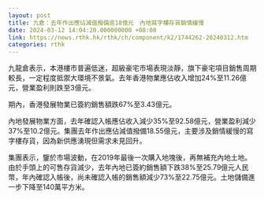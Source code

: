 ```yaml
---
layout: post
title: 九倉：去年作出應佔減值撥備逾18億元　內地寫字樓存貨銷情緩慢
date: 2024-03-12 14:04:20.000000000 +08:00
link: https://news.rthk.hk/rthk/ch/component/k2/1744262-20240312.htm
categories: rthk
---
```


九龍倉表示，本港樓市普遍低迷，超級豪宅市場表現淡靜，旗下豪宅項目銷售周期較長，一定程度抵禦大環境不景氣。去年香港物業應佔收入增加24%至11.26億元，營業盈利則跌至3億元。

期內，香港發展物業已簽約銷售額跌67%至3.43億元。

內地發展物業方面，去年確認入帳應佔收入減少35%至92.58億元，營業盈利減少37%至10.2億元。集團去年作出應佔減值撥備18.55億元，主要涉及銷情緩慢的寫字樓存貨，因為新供應湧現但需求未見回升。

集團表示，鑒於市場波動，在2019年最後一次購入地塊後，再無補充內地土地。由於手頭上的可售存貨減少，去年內地已簽約銷售額下跌38%至25.79億元人民幣，年內確認入帳後，尚未確認入帳的銷售額減少73%至22.75億元。土地儲備進一步下降至140萬平方米。
